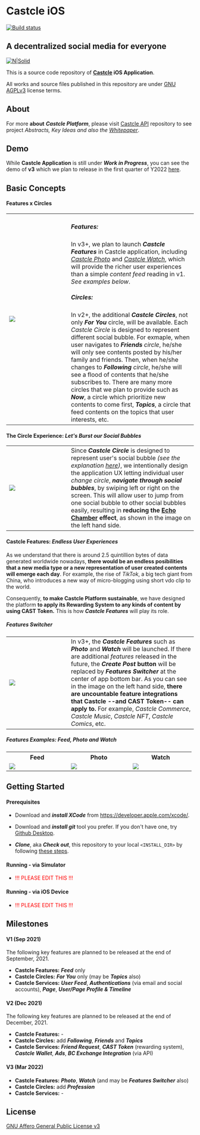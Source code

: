 # **Castcle iOS**
[![Build status](https://build.appcenter.ms/v0.1/apps/735a0a62-562f-4d59-a626-1a639f4dc656/branches/develop/badge)](https://appcenter.ms)
## A decentralized social media for everyone

[![N|Solid](https://avatars.githubusercontent.com/u/85831466?s=200&v=4)](https://github.com/castcle)

This is a source code repository of **[Castcle](https://castcle.com) iOS Application**.

All works and source files published in this repository are under [GNU AGPLv3](https://github.com/castcle/castcle-api/blob/main/LICENSE) license terms.

## **About**

For more **about** ***Castcle Platform***, please visit [Castcle API](https://github.com/castcle/castcle-api) repository to see project *Abstracts, Key Ideas and also the [Whitepaper](https://drive.google.com/file/d/116uCmMy_H_5fX02nXHMWqRSN85wxsvp9/view?usp=sharing)*.

## **Demo**

While **Castcle Application** is still under ***Work in Progress***, you can see the demo of **v3** which we plan to release in the first quarter of Y2022 [here](https://xd.adobe.com/view/48edf8d9-690e-4ef1-9ec7-332b98447f98-1dbe/).

## **Basic Concepts**

#### **Features x Circles**

<table cellspacing="0" cellpadding="0" style="border: none;">
<tr>
<td>
<a href="https://castcle-public.s3.us-east-2.amazonaws.com/features_circles.png" target="_blank">
<img src="https://castcle-public.s3.us-east-2.amazonaws.com/features_circles.png" style="max-height:350px; min-width:150px;">
</a>
</td>
<td valign="top">
<h5 style="font-weight: bold">Features:</h5>
In v3+, we plan to launch <em><strong>Castcle Features</strong></em> in Castcle application, including <em><a href="https://castcle-public.s3.us-east-2.amazonaws.com/features_photo.png" target="_blank">Castcle Photo</a></em> and <em><a href="https://castcle-public.s3.us-east-2.amazonaws.com/features_watch.png" target="_blank">Castcle Watch</a></em>, which will provide the richer user experiences than a simple <em>content feed</em> reading in v1. <i>See examples below</i>.
<h5 style="font-weight: bold">Circles:<a name="circles"></a></h5>
In v2+, the additional <em><strong>Castcle Circles</strong></em>, not only <em><strong>For You</strong></em> circle, will be available. Each <em>Castcle Circle</em> is designed to represent different social bubble. For exmaple, when user navigates to <em><strong>Friends</strong> circle</em>, he/she will only see contents posted by his/her family and friends. Then, when he/she changes to <em><strong>Following</strong> circle</em>, he/she will see a flood of contents that he/she subscribes to. There are many more circles that we plan to provide such as <em><strong>Now</strong></em>, a circle which prioritize new contents to come first, <em><strong>Topics</strong></em>, a circle that feed contents on the topics that user interests, etc.
</td>
</tr>
</table>

#### **The Circle Experience:** *Let's Burst our Social Bubbles*

<table cellspacing="0" cellpadding="0" style="border: none;">
<tr>
<td>
<a href="https://castcle-public.s3.us-east-2.amazonaws.com/circle_swipe.png" target="_blank">
<img src="https://castcle-public.s3.us-east-2.amazonaws.com/circle_swipe.png" style="max-height:350px; min-width:150px;">
</a>
</td>
<td valign="top">
Since <em><strong>Castcle Circle</strong></em> is designed to represent user's social bubble <em>(see the explanation <a href="#circles">here</a>)</em>, we intentionally design the application UX letting individual user <em>change circle</em>, <em><strong>navigate through social bubbles</strong></em>, by swiping left or right on the screen. This will allow user to jump from one social bubble to other social bubbles easily, resulting in <strong>reducing the <a href="https://en.wikipedia.org/wiki/Echo_chamber_(media)">Echo Chamber</a> effect</strong>, as shown in the image on the left hand side.
</td>
</tr>
</table>

#### **Castcle Features:** *Endless User Experiences*

As we understand that there is around 2.5 quintillion bytes of data generated worldwide nowadays, **there would be an endless posibilities that a new media type or a new representation of user created contents will emerge each day**. For example, the rise of *TikTok*, a big tech giant from China, who introduces a new way of micro-blogging using short vdo clip to the world.

Consequently, **to make Castcle Platform sustainable**, we have designed the platform **to apply its Rewarding System to any kinds of content by using CAST Token.** This is how ***Castcle Features*** will play its role.

##### Features Switcher

<table cellspacing="0" cellpadding="0" style="border: none;">
<tr>
<td>
<a href="https://castcle-public.s3.us-east-2.amazonaws.com/features_switcher.png" target="_blank">
<img src="https://castcle-public.s3.us-east-2.amazonaws.com/features_switcher.png" style="max-height:350px; min-width:150px;">
</a>
</td>
<td valign="top">
In v3+, the <em><strong>Castcle Features</strong></em> such as <em><strong>Photo</strong></em> and <em><strong>Watch</strong></em> will be launched. If there are additional <em>features</em> released in the future, the <strong><em>Create Post</em> button</strong> will be replaced by <em><strong>Features Switcher</strong></em> at the center of app bottom bar. As you can see in the image on the left hand side, <strong>there are uncountable feature integrations that Castcle --and CAST Token-- can apply to.</strong> For example, <em>Castcle Commerce</em>, <em>Castcle Music</em>, <em>Castcle NFT</em>, <em>Castcle Comics</em>, etc.
</td>
</tr>
</table>

##### Features Examples: Feed, Photo and Watch

<table cellspacing="0" cellpadding="0" style="border: none;">
<tr>
<th style="text-align: center;">
Feed
</th>
<th style="text-align: center;">
Photo
</th>
<th style="text-align: center;">
Watch
</th>
</tr>
<tr>
<td>
<a href="https://castcle-public.s3.us-east-2.amazonaws.com/features_feed.png" target="_blank">
<img src="https://castcle-public.s3.us-east-2.amazonaws.com/features_feed.png" style="max-height:350px; min-width:150px;">
</a>
</td>
<td>
<a href="https://castcle-public.s3.us-east-2.amazonaws.com/features_photo.png" target="_blank">
<img src="https://castcle-public.s3.us-east-2.amazonaws.com/features_photo.png" style="max-height:350px; min-width:150px;">
</a>
</td>
<td>
<a href="https://castcle-public.s3.us-east-2.amazonaws.com/features_watch.png" target="_blank">
<img src="https://castcle-public.s3.us-east-2.amazonaws.com/features_watch.png" style="max-height:350px; min-width:150px;">
</a>
</td>
</tr>
</table>

## **Getting Started**

#### Prerequisites

- Download and ***install XCode*** from https://developer.apple.com/xcode/.

- Download and ***install git*** tool you prefer. If you don't have one, try [Github Desktop](https://desktop.github.com/).

- ***Clone***, aka ***Check out***, this repository to your local `<INSTALL_DIR>` by following [these steps](https://docs.github.com/en/github/creating-cloning-and-archiving-repositories/cloning-a-repository-from-github/cloning-a-repository).

#### Running - via Simulator

- <span style="color: red;">!!! PLEASE EDIT THIS !!!</span>

#### Running - via iOS Device

- <span style="color: red;">!!! PLEASE EDIT THIS !!!</span>

## **Milestones**

#### **V1** (Sep 2021)

The following key features are planned to be released at the end of September, 2021.

- **Castcle Features:** ***Feed*** only
- **Castcle Circles:** ***For You*** only (may be ***Topics*** also)
- **Castcle Services:** ***User Feed***, ***Authentications*** (via email and social accounts), ***Page***, ***User/Page Profile & Timeline***

#### **V2** (Dec 2021)

The following key features are planned to be released at the end of December, 2021.

- **Castcle Features:** -
- **Castcle Circles:** add ***Following***, ***Friends*** and ***Topics***
- **Castcle Services:** ***Friend Request***, ***CAST Token*** (rewarding system), ***Castcle Wallet***, ***Ads***, ***BC Exchange Integration*** (via API)

#### **V3** (Mar 2022)

- **Castcle Features:** ***Photo***, ***Watch*** (and may be ***Features Switcher*** also)
- **Castcle Circles:** add ***Profession***
- **Castcle Services:** -

## **License**

[GNU Affero General Public License v3](https://github.com/castcle/Castcle-iOS/blob/main/LICENSE)
